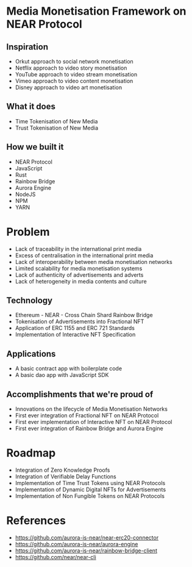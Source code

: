 Media Monetisation Framework on NEAR Protocol
=============================================

## Inspiration
- Orkut approach to social network monetisation
- Netflix approach to video story monetisation
- YouTube approach to video stream monetisation
- Vimeo approach to video content monetisation
- Disney approach to video art monetisation

## What it does
- Time Tokenisation of New Media 
- Trust Tokenisation of New Media

## How we built it
- NEAR Protocol
- JavaScript
- Rust
- Rainbow Bridge
- Aurora Engine
- NodeJS
- NPM
- YARN

# Problem
- Lack of traceability in the international print media
- Excess of centralisation in the international print media
- Lack of interoperability between media monetisation networks
- Limited scalability for media monetisation systems
- Lack of authenticity of advertisements and adverts
- Lack of heterogeneity in media contents and culture

## Technology
- Ethereum - NEAR - Cross Chain Shard Rainbow Bridge
- Tokenisation of Advertisements into Fractional NFT
- Application of ERC 1155 and ERC 721 Standards
- Implementation of Interactive NFT Specification

## Applications
- A basic contract app with boilerplate code
- A basic dao app with JavaScript SDK

## Accomplishments that we're proud of
- Innovations on the lifecycle of Media Monetisation Networks
- First ever integration of Fractional NFT on NEAR Protocol
- First ever implementation of Interactive NFT on NEAR Protocol
- First ever integration of Rainbow Bridge and Aurora Engine

# Roadmap
- Integration of Zero Knowledge Proofs
- Integration of Verifiable Delay Functions
- Implementation of Time Trust Tokens using NEAR Protocols
- Implementation of Dynamic Digital NFTs for Advertisements
- Implementation of Non Fungible Tokens on NEAR Protocols

# References
- https://github.com/aurora-is-near/near-erc20-connector
- https://github.com/aurora-is-near/aurora-engine
- https://github.com/aurora-is-near/rainbow-bridge-client
- https://github.com/near/near-cli
